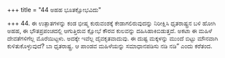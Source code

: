 +++
title = "44 ಅಹಹ ಭೂತಕ್ಷೋಭವಿದು"

+++
44. ಈ ಉತ್ಪಾತಗಳನ್ನು ಕಂಡ ಭೀಷ್ಮ ಕುರುವಂಶಕ್ಕೆ ಕೇಡಾಗಲಿರುವುದನ್ನು ನಿರೀಕ್ಷಿಸಿ ಧೃತರಾಷ್ಟ್ರನ ಬಳಿ ಹೋಗಿ ಅಹಹ, ಈ ಭೌತಪ್ರಪಂಚದಲ್ಲಿ ಆಗುತ್ತಿರುವ ಕ್ಷೋಭೆ ಕೌರವ ಕುಲವನ್ನು ದಹಿಸಿಹಾಕಿಬಿಡುತ್ತದೆ. ಅಕಟಾ ಈ ಮಹಿಳೆ ದೇವತೆಗಳಿಗೆಲ್ಲ ಮೊರೆಯಿಟ್ಟಳು. ಅದಕ್ಕೇ ಇವೆಲ್ಲ ದೈವಕೃತವಾದುವು. ಈ ದುಷ್ಟ ಮಕ್ಕಳನ್ನು ಮುಂದೆ ಬಿಟ್ಟು ಮೌನವಾಗಿ ಕುಳಿತುಕೊಳ್ಳುವುದೆ? ಬಾ ಧೃತರಾಷ್ಟ್ರ. ಆ ಪಾಂಡವ ಮಹಿಳೆಯನ್ನು ಸಮಾಧಾನಪಡಿಸು ನಡಿ ನಡಿ” ಎಂದು ಕರೆತಂದ.